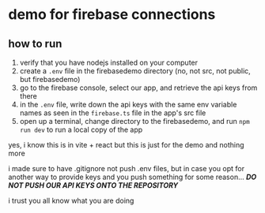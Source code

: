 # demo for firebase connections

## how to run

1. verify that you have nodejs installed on your computer
2. create a `.env` file in the firebasedemo directory (no, not src, not public, but firebasedemo)
2. go to the firebase  console, select our app, and retrieve the api keys from there
2. in the `.env` file, write down the api keys with the same env variable names as seen in the `firebase.ts` file in the app's src file
2. open up a terminal, change directory to the firebasedemo, and run `npm run dev` to run a local copy of the app

yes, i know this is in vite + react but this is just for the demo and nothing more

i made sure to have .gitignore not push .env files, but in case you opt for another way to provide keys and you push something for some reason... ***DO NOT PUSH OUR API KEYS ONTO THE REPOSITORY*** 

i trust you all know what you are doing
